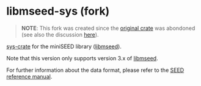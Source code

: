 # libmseed-sys (fork)

> **NOTE**: This fork was created since the
> [original crate](https://github.com/savage13/libmseed-sys) was abondoned (see
> also the discussion [here](https://github.com/savage13/miniseed/issues/3)).

[sys-crate](https://kornel.ski/rust-sys-crate) for the miniSEED library
([libmseed]).

Note that this version only supports version 3.x of [libmseed].

For further information about the data format, please refer to the [SEED
reference manual](http://fdsn.org/pdf/SEEDManual_V2.4.pdf).

[libmseed]: https://github.com/EarthScope/libmseed
